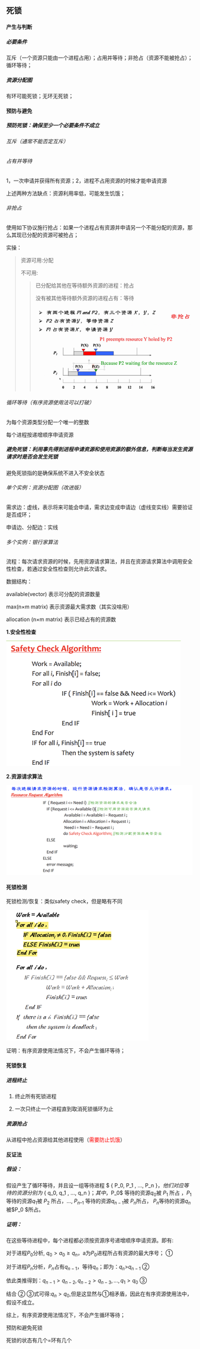 ## 死锁

#### 产生与判断

##### 必要条件

互斥（一个资源只能由一个进程占用）；占用并等待；非抢占（资源不能被抢占）；循环等待；

##### 资源分配图

有环可能死锁；无环无死锁；

#### 预防与避免

##### 预防死锁：确保至少一个必要条件不成立

###### 互斥（通常不能否定互斥）

###### 占有并等待

1，一次申请并获得所有资源；2，进程不占用资源的时候才能申请资源

上述两种方法缺点：资源利用率低，可能发生饥饿；

###### 非抢占

使用如下协议施行抢占：如果⼀个进程占有资源并申请另⼀个不能分配的资源，那么其现已分配的资源可被抢占；

实操：

> 资源可用:分配
>
> 不可用:
>
> >已分配给其他在等待额外资源的进程：抢占
> >
> >没有被其他等待额外资源的进程占有：等待
> >
> ><img src="md_image\image-20220523150744877.png" alt="image-20220523150744877" style="zoom:67%;" />



###### 循环等待（有序资源使用法可以打破）

为每个资源类型分配⼀个唯⼀的整数 

每个进程按递增顺序申请资源



##### 避免死锁：利用事先得到进程申请资源和使用资源的额外信息，判断每当发生资源请求时是否会发生死锁

避免死锁指的是确保系统不进入不安全状态

###### 单个实例：资源分配图（改进版）

需求边：虚线，表示将来可能会申请，需求边变成申请边（虚线变实线）需要验证是否成环；

申请边、分配边：实线



###### 多个实例：银行家算法

流程：每次请求资源的时候，先用资源请求算法，并且在资源请求算法中调用安全性检查，若通过安全性检查则允许此次请求。

数据结构：

available(vector) 表示可分配的资源数量

max(n$\times$m matrix) 表示资源最大需求数（其实没啥用）

allocation (n$\times$m matrix) 表示已经占有的资源数



**1.安全性检查**

<img src="md_image\image-20220612204941729.png" alt="image-20220612204941729" style="zoom:67%;" />

**2.资源请求算法**



<img src="md_image\image-20220612204955005.png" alt="image-20220612204955005" style="zoom:67%;" />







#### 死锁检测

死锁检测/恢复：类似safety check，但是略有不同

<img src="md_image\image-20220612213054178.png" alt="image-20220612213054178" style="zoom:67%;" />

证明：有序资源使用法情况下，不会产生循环等待；

#### 死锁恢复

##### 进程终止

1. 终⽌所有死锁进程 

2. ⼀次只终止⼀个进程直到取消死锁循环为止

##### 资源抢占

从进程中抢占资源给其他进程使用（<font color=red>需要防止饥饿</font>）

#### 反证法

##### 假设：

假设产生了循环等待，并且设⼀组等待进程 $ \{ P_0, P_1 , …, P_n \}$，他们对应等待的资源分别为$ \{ q_0, q_1 , …, q_n \}$；其中，$P_0$ 等待的资源$q_0$被 $P_1$ 所占 ，$P_1$ 等待的资源$q_1$被 $P_2$ 所占，…, $P_{n–1}$ 等待的资源$q_{n-1}$被 $P_n$所占， $P_n$等待的资源$q_n$被$P_0 $所占。

##### 证明：

在这些等待进程中，每个进程都必须按资源序号递增顺序申请资源。即有:

对于进程$P_0$分析, $q_0>a_0\ge q_n$，a为$P_0$进程所占有资源的最大序号； 			①



对于进程$P_n$分析，$P_n$占有$q_{n-1}$，等待$q_n$；即为：$q_n$>$q_{n-1}$    ② 

依此类推得到：$q_{n-1}>q_{n-2} ,q_{n-2}>q_{n-3},...,q_1>q_0$           ③

结合 ② ③式可得:$q_n>q_0$,但是这显然与①相矛盾，因此在有序资源使用法中，假设不成立。

综上，有序资源使用法情况下，不会产生循环等待；

预防和避免死锁

死锁的状态有几个=环有几个



